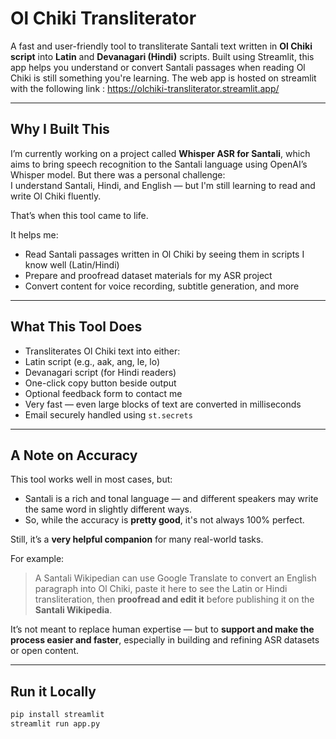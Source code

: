 #  Ol Chiki Transliterator 

A fast and user-friendly tool to transliterate Santali text written in **Ol Chiki script** into **Latin** and **Devanagari (Hindi)** scripts. Built using Streamlit, this app helps you understand or convert Santali passages when reading Ol Chiki is still something you're learning.
The web app is hosted on streamlit with the following link : https://olchiki-transliterator.streamlit.app/

---

##  Why I Built This

I’m currently working on a project called **Whisper ASR for Santali**, which aims to bring speech recognition to the Santali language using OpenAI’s Whisper model. But there was a personal challenge:  
I understand Santali, Hindi, and English — but I'm still learning to read and write Ol Chiki fluently.

That’s when this tool came to life.

It helps me:
- Read Santali passages written in Ol Chiki by seeing them in scripts I know well (Latin/Hindi)
- Prepare and proofread dataset materials for my ASR project
- Convert content for voice recording, subtitle generation, and more

---

##  What This Tool Does

-  Transliterates Ol Chiki text into either:
  - Latin script (e.g., aak, ang, le, lo)
  - Devanagari script (for Hindi readers)
-  One-click copy button beside output
-  Optional feedback form to contact me
-  Very fast — even large blocks of text are converted in milliseconds
-  Email securely handled using `st.secrets`

---

##  A Note on Accuracy

This tool works well in most cases, but:
- Santali is a rich and tonal language — and different speakers may write the same word in slightly different ways.
- So, while the accuracy is **pretty good**, it's not always 100% perfect.

Still, it’s a **very helpful companion** for many real-world tasks.

For example:  
> A Santali Wikipedian can use Google Translate to convert an English paragraph into Ol Chiki, paste it here to see the Latin or Hindi transliteration, then **proofread and edit it** before publishing it on the **Santali Wikipedia**.

It’s not meant to replace human expertise — but to **support and make the process easier and faster**, especially in building and refining ASR datasets or open content.

---

##  Run it Locally

```bash
pip install streamlit
streamlit run app.py
